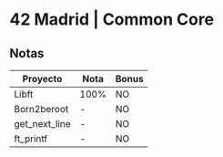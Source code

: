 # 42 Madrid | Common Core

## Notas

|Proyecto|Nota|Bonus|
|--------|----|-----|
|Libft|100%|NO|
|Born2beroot|-|NO|
|get_next_line|-|NO|
|ft_printf|-|NO|